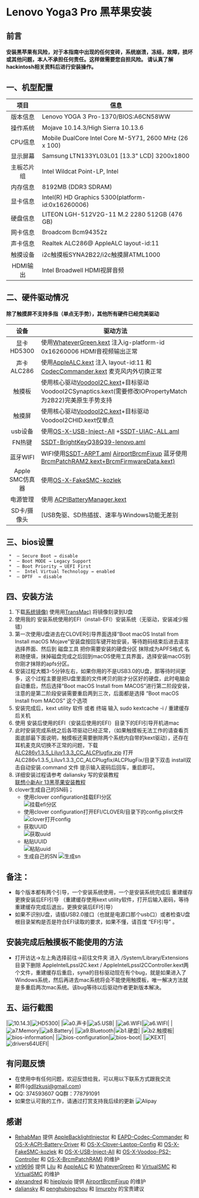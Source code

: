 # Lenovo Yoga3 Pro **黑苹果安装**
## 前言
#### 安装黑苹果有风险，对于本指南中出现的任何变砖，系统崩溃，冻结，故障，损坏或其他问题，本人不承担任何责任。这样做需要您自担风险。 请认真了解hackintosh相关资料后进行安装操作。  
## 一、机型配置    

|项目|信息|
|:-----:|-----|
|版本信息|Lenovo YOGA 3 Pro-1370/BIOS:A6CN58WW|
|操作系统|Mojave 10.14.3/High Sierra 10.13.6|
|CPU信息|Mobile DualCore Intel Core M-5Y71, 2600 MHz (26 x 100)|
|显示屏幕|Samsung LTN133YL03L01  [13.3" LCD] 3200x1800|
|主板芯片组|Intel Wildcat Point-LP, Intel|
|内存信息|8192MB  (DDR3 SDRAM)|
|显卡信息|Intel(R) HD Graphics 5300(platform-id:0x16260006)|
|硬盘信息|LITEON LGH-512V2G-11 M.2 2280 512GB  (476 GB)|
|网卡信息|Broadcom Bcm94352z|
|声卡信息|Realtek ALC286@ AppleALC layout-id:11|
|触摸设备|i2c触摸板SYNA2B22/i2c触摸屏ATML1000|
|HDMI输出|Intel Broadwell HDMI视屏音频|


## 二、硬件驱动情况        
#### 除了触摸屏不支持多指（单点无手势），其他所有硬件已经完美驱动   

|设备|驱动方法|
|:-----:|-----|
|显卡HD5300|使用[WhateverGreen.kext](https://github.com/acidanthera/WhateverGreen) 注入ig-platform-id 0x16260006 HDMI音视频输出正常|
|声卡ALC286|使用[AppleALC.kext](https://github.com/acidanthera/AppleALC) 注入 layout-id:11 和 [CodecCommander.kext](https://github.com/RehabMan/EAPD-Codec-Commander) 麦克风内外切换正常|
|触摸板|使用核心驱动[VoodooI2C.kext](https://github.com/alexandred/VoodooI2C)+目标驱动VoodooI2CSynaptics.kext(需要修改IOPropertyMatch 为2B22)完美原生手势支持|
|触摸屏|使用核心驱动[VoodooI2C.kext](https://github.com/alexandred/VoodooI2C)+目标驱动VoodooI2CHID.kext仅单点|
|usb设备|使用[OS-X-USB-Inject-All](https://github.com/RehabMan/OS-X-USB-Inject-All) +[SSDT-UIAC-ALL.aml](https://github.com/gdllzkusi/hackintosh--lenovo-Yoga-3-Pro-1370/blob/master/Yoga3%20Pro%EF%BC%88high%20sierra%EF%BC%8910.13.6/%E5%AE%89%E8%A3%85%E5%AE%8C%E6%88%90%E5%90%8E%E4%BD%BF%E7%94%A8EFI%E5%BC%95%E5%AF%BC/EFI/CLOVER/ACPI/patched/SSDT-UIAC-ALL.aml)|
|FN热键|[SSDT-BrightKeyQ38Q39-lenovo.aml](https://github.com/gdllzkusi/hackintosh--lenovo-Yoga-3-Pro-1370/blob/master/Yoga3%20Pro%EF%BC%88high%20sierra%EF%BC%8910.13.6/%E5%AE%89%E8%A3%85%E5%AE%8C%E6%88%90%E5%90%8E%E4%BD%BF%E7%94%A8EFI%E5%BC%95%E5%AF%BC/EFI/CLOVER/ACPI/patched/SSDT-BrightKeyQ38Q39-lenovo.aml)|
|蓝牙WIFI|WIFI使用[SSDT-ARPT.aml](https://github.com/gdllzkusi/hackintosh--lenovo-Yoga-3-Pro-1370/blob/master/Yoga3%20Pro%EF%BC%88high%20sierra%EF%BC%8910.13.6/%E5%AE%89%E8%A3%85%E5%AE%8C%E6%88%90%E5%90%8E%E4%BD%BF%E7%94%A8EFI%E5%BC%95%E5%AF%BC/EFI/CLOVER/ACPI/patched/SSDT-ARPT.aml ) [AirportBrcmFixup](https://github.com/acidanthera/AirportBrcmFixup)  蓝牙使用[BrcmPatchRAM2.kext+BrcmFirmwareData.kext)](https://github.com/RehabMan/OS-X-BrcmPatchRAM) |
|Apple SMC仿真器|使用[OS-X-FakeSMC-kozlek](https://github.com/RehabMan/OS-X-FakeSMC-kozlek) |
|电源管理|使用 [ACPIBatteryManager.kext](https://github.com/RehabMan/OS-X-ACPI-Battery-Driver) |
|SD卡/摄像头|[USB免驱、SD热插拔、速率与Windows功能无差别|

## 三、bios设置  
     *  – Secure Boot → disable  
     *  – Boot MODE → Legacy Support   
     *  – Boot Priority → UEFI First  
     *  –  Intel Virtual Technology → enabled  
     *  – DPTF  → disable   
   
## 四、安装方法    
  1.  下载[系统镜像)](https://mirrors.dtops.cc/iso/MacOS/daliansky_macos/) 使用用[TransMac)](http://7dx.pc6.com/wwb5/TransMac114.zip) 将镜像刻录到U盘  
  2.  使用我的 安装系统使用的EFI（install-EFI）安装系统（无驱动，安装减少报错）   
  4.  第一次使用U盘进去在CLOVER引导界面选择“Boot macOS Install from Install macOS Mojave”安装盘按回车键开始安装，等待跑码结束后进去语言选择界面、然后到 磁盘工具 把你需要安装的硬盘分区 抹除成为APFS格式 名称随便填，抹掉磁盘完成之后回到macOS使用工具界面，选择安装macOS到你刚才抹除的apfs分区。  
  5.  安装过程大概3-5分钟左右，如果你用的不是USB3.0的U盘，那等待时间更多，这个过程主要是把U盘里面的文件拷贝的刚才分区好的硬盘，此时电脑会自动重启，然后选择“Boot macOS Install from MACOS”进行第二阶段安装，注意的是第二阶段安装需要重启两到三次，后面都是选择 “Boot macOS Install from MACOS” 这个选项   
  6.  安装完成后，kext utility 软件 或者  终端  输入 sudo kextcache -i / 重建缓存后关机      
  7.  使用 安装后使用的EFI（安装后使用的EFI）目录下的EFI引导开机进mac      
  8.  此时安装完成系统之后各项驱动已经正常，（如果触摸板无法工作的请查看页面底部最下面说明，触摸板还需要删除两个系统内自带的kext驱动），还存在耳机麦克风切换不正常的问题，下载  [ALC286v1.3.5_Liluv1.3.3_CC_ALCPlugfix.zip](https://github.com/gdllzkusi/hackintosh--lenovo-Yoga-3-Pro-1370/blob/master/ALC286v1.3.5_Liluv1.3.3_CC_ALCPlugfix.zip)  打开ALC286v1.3.5_Liluv1.3.3_CC_ALCPlugfix/ALCPlugFix/目录下双击 install双击自动安装.command 文件 提示输入密码后回车，重启即可。
  9.  详细安装过程请参考 daliansky 写的安装教程   
 [联想小新Air 13黑苹果安装教程](https://blog.daliansky.net/Lenovo-Xiaoxin-Air-13-macOS-Mojave-installation-tutorial.html)
10.  clover生成自己的SN码；  
     *  使用clover configuration挂载EFI分区  
  ![挂载efi分区](./screenshot/挂载efi分区.png)
     *  使用clover configuration打开EFI/CLOVER/目录下的config.plist文件  
 ![clover打开config](./screenshot/clover打开config.png)
     *   获取UUID  
 ![获取uuid](./screenshot/获取uuid.png)
     *  粘贴UUID  
 ![粘贴uuid](./screenshot/粘贴uuid.png)
     *  生成自己的SN 
 ![生成sn](./screenshot/生成sn.png)
 
 ## 备注：     
 
 *  每个版本都有两个引导，一个安装系统使用，一个是安装系统完成后 重建缓存 更换安装后EFI引导  （重建缓存使用kext utility软件，打开后输入密码，等待重建缓存完成后退出，更换安装后EFI引导）  
 *  如果不识别U盘，请插USB2.0接口（也就是电源口那个usb口）或者检查U盘根目录架构是否是符合EFI读取的要求，如果不懂，请百度 “EFI引导” 。  
 ## 安装完成后触摸板不能使用的方法   
 *  打开访达→左上角选择前往→前往文件夹 进入 /System/Library/Extensions 目录下删除  AppleIntelLpssI2C.kext / AppleIntelLpssI2CController.kext两个文件，重建缓存后重启，syna的目标驱动现在有个bug，就是如果进入了Windows系统，然后再进去mac系统将会不能使用触摸板，唯一解决方法就是多重启两次mac系统。该bug等待以后驱动作者更新版本解决。      

## 五、运行截图  
|![10.14.3](./screenshot/关于本机.png)|![HD5300](./screenshot/显卡.png)|
|![a0.声卡](./screenshot/声卡.png)|![a5.USB](./screenshot/usb.png)|
|![a6.WIFI](./screenshot/wifi.png)|![a6.WIFI](./screenshot/wifi.png)|
|![a7.Memory](./screenshot/内存.png)|![a8.Battery](./screenshot/电源.png)|
|![a9.Bluetooth](./screenshot/蓝牙.png)|![b1.硬盘](./screenshot/硬盘.png)|
|![b2.触摸板](./screenshot/触摸板.png)|![bios-information](./screenshot/bios-information.jpeg)|
|![bios-configuration](./screenshot/bios-configuration.jpeg)|![bios-boot](./screenshot/bios-boot.jpeg)|
|![KEXT](./screenshot/KEXT.png)|![drivers64UEFI](./screenshot/drivers64UEFI.png)|

## 有问题反馈
*  在使用中有任何问题，欢迎反馈给我，可以用以下联系方式跟我交流
* 邮件(gdllzkusi@gmail.com)
* QQ: 374593607  QQ群：778791091
* 如果您认可我的工作，请通过打赏支持我后续的更新
![Alipay](./screenshot/Alipay.jpeg)
## 感谢  

- [RehabMan](https://github.com/RehabMan) 提供 [AppleBacklightInjector](https://github.com/RehabMan/HP-ProBook-4x30s-DSDT-Patch/tree/master/kexts/AppleBacklightInjector.kext) 和 [EAPD-Codec-Commander](https://github.com/RehabMan/EAPD-Codec-Commander) 和 [OS-X-ACPI-Battery-Driver](https://github.com/RehabMan/OS-X-ACPI-Battery-Driver) 和 [OS-X-Clover-Laptop-Config](https://github.com/RehabMan/OS-X-Clover-Laptop-Config) 和 [OS-X-FakeSMC-kozlek](https://github.com/RehabMan/OS-X-FakeSMC-kozlek) 和 [OS-X-USB-Inject-All](https://github.com/RehabMan/OS-X-USB-Inject-All) 和 [OS-X-Voodoo-PS2-Controller](https://github.com/RehabMan/OS-X-Voodoo-PS2-Controller) 和 [OS-X-BrcmPatchRAM)](https://github.com/RehabMan/OS-X-BrcmPatchRAM) 的维护
- [vit9696](https://github.com/vit9696) 提供 [Lilu](https://github.com/acidanthera/Lilu) 和 [AppleALC](https://github.com/acidanthera/AppleALC) 和 [WhateverGreen](https://github.com/acidanthera/WhateverGreen) 和 [VirtualSMC](https://github.com/acidanthera/VirtualSMC)  和 [VirtualSMC](https://github.com/acidanthera/VirtualSMC) 的维护
- [alexandred](https://github.com/alexandred) 和 [hieplpvip](https://github.com/hieplpvip) 提供 [AirportBrcmFixup](https://github.com/acidanthera/AirportBrcmFixup) 的维护
- [daliansky](https://github.com/daliansky) 和 [penghubingzhou](https://github.com/penghubingzhou) 和 [limurphy](http://i.pcbeta.com/space-uid-2163032.html) 的宝贵建议


